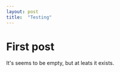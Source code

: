 ```yaml
---
layout: post
title:  "Testing"
---
```


# First post
It's seems to be empty, but at leats it exists.
